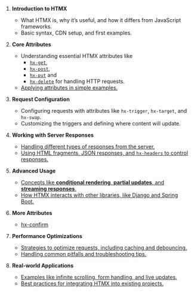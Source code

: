 1. **Introduction to HTMX**  
   - What HTMX is, why it’s useful, and how it differs from JavaScript frameworks.
   - Basic syntax, CDN setup, and first examples.

2. **Core Attributes**  
   - Understanding essential HTMX attributes like
       - [`hx-get`](pages/hx-get.md),
       - [`hx-post`](pages/hx-post.md),
       - [`hx-put`](pages/hx-put.md) and
       - [`hx-delete`](pages/hx-delete.md) for handling HTTP requests.
   - [Applying attributes in simple examples.](pages/applyingAttributesInSimpleExamples.md)

3. **Request Configuration**  
   - Configuring requests with attributes like `hx-trigger`, `hx-target`, and `hx-swap`.
   - Customizing the triggers and defining where content will update.

4. **Working with Server Responses**  
   - [Handling different types of responses from the server.](pages/handlingDifferentTypesOfResponses.md)
   - [Using HTML fragments, JSON responses, and `hx-headers` to control responses.](pages/handlingDifferentTypesOfResponses.md)

5. **Advanced Usage**  
   - [Concepts like **conditional rendering**, **partial updates**, and **streaming responses**.](pages/conditionalRendering.md)
   - [How HTMX interacts with other libraries, like Django and Spring Boot.](pages/interactionWithBackend.md)

6. **More Attributes**
   - [hx-confirm](pages/hx-confirm.md)

7. **Performance Optimizations**  
   - [Strategies to optimize requests, including caching and debouncing.](pages/optimisationStrategies.md)
   - [Handling common pitfalls and troubleshooting tips.](pages/troubleshooting.md)

8. **Real-world Applications**  
   - [Examples like infinite scrolling, form handling, and live updates.](pages/examples.md)
   - [Best practices for integrating HTMX into existing projects.](pages/bestPractices.md)

